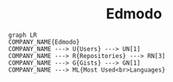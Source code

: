 <h1 align="center">Edmodo</h1>

```mermaid
graph LR
COMPANY_NAME{Edmodo}
COMPANY_NAME ---> U{Users} ---> UN[1]
COMPANY_NAME ---> R{Repositories} ---> RN[3]
COMPANY_NAME ---> G{Gists} ---> GN[1]
COMPANY_NAME ---> ML{Most Used<br>Languages}
```
